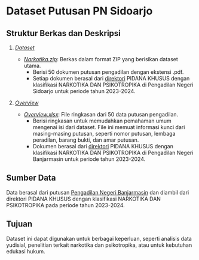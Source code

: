 # Dataset Putusan PN Sidoarjo

## Struktur Berkas dan Deskripsi

1. *[Dataset](https://github.com/Daffanugraha/Dataset-TKI-335_337/tree/main/Dataset)*
   - *[Narkotika.zip](https://github.com/Daffanugraha/Dataset-TKI-335_337/blob/main/Dataset/Narkotika.zip)*: Berkas dalam format ZIP yang berisikan dataset utama.
     - Berisi 50 dokumen putusan pengadilan dengan ekstensi .pdf.
     - Setiap dokumen berasal dari [direktori]([https://putusan3.mahkamahagung.go.id/search.html?q=&jenis_doc=putusan&cat=3c40e48bbab311301a21c445b3c7fe57&jd=&tp=&court=099197PN53++++++++++++++++++++++&t_put=2024&t_reg=&t_upl=&t_pr=](https://putusan3.mahkamahagung.go.id/direktori/index/pengadilan/pn-sidoarjo/kategori/narkotika-dan-psikotropika-1/tahunjenis/putus/tahun/2023.html)) PIDANA KHUSUS dengan klasifikasi NARKOTIKA DAN PSIKOTROPIKA di Pengadilan Negeri Sidoarjo untuk periode tahun 2023-2024.

2. *[Overview](https://github.com/Daffanugraha/Dataset-TKI-335_337/tree/main/Overview)*
   - *[Overview.xlsx](https://github.com/Daffanugraha/Dataset-TKI-335_337/blob/main/Overview/Overview.xlsx)*: File ringkasan dari 50 data putusan pengadilan.
     - Berisi ringkasan untuk memudahkan pemahaman umum mengenai isi dari dataset. File ini memuat informasi kunci dari masing-masing putusan, seperti nomor putusan, lembaga peradilan, barang bukti, dan amar putusan.
     - Dokumen berasal dari [direktori](https://putusan3.mahkamahagung.go.id/search.html?q=&jenis_doc=putusan&cat=3c40e48bbab311301a21c445b3c7fe57&jd=&tp=&court=099197PN53++++++++++++++++++++++&t_put=2024&t_reg=&t_upl=&t_pr=) PIDANA KHUSUS dengan klasifikasi NARKOTIKA DAN PSIKOTROPIKA di Pengadilan Negeri Banjarmasin untuk periode tahun 2023-2024.

## Sumber Data

Data berasal dari putusan [Pengadilan Negeri Banjarmasin](https://putusan3.mahkamahagung.go.id/search.html?q=&jenis_doc=putusan&cat=3c40e48bbab311301a21c445b3c7fe57&jd=&tp=&court=099197PN53++++++++++++++++++++++&t_put=2024&t_reg=&t_upl=&t_pr=) dan diambil dari direktori PIDANA KHUSUS dengan klasifikasi NARKOTIKA DAN PSIKOTROPIKA pada periode tahun 2023-2024.

## Tujuan

Dataset ini dapat digunakan untuk berbagai keperluan, seperti analisis data yudisial, penelitian terkait narkotika dan psikotropika, atau untuk kebutuhan edukasi hukum.
